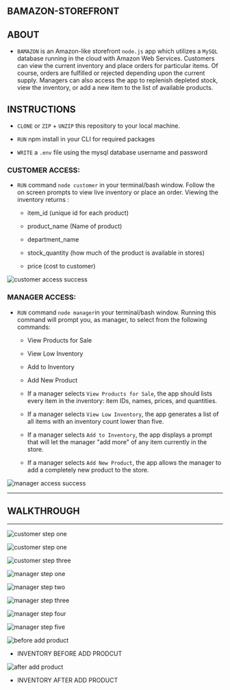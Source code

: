 ## BAMAZON-STOREFRONT

## ABOUT

* `BAMAZON` is an Amazon-like storefront `node.js` app which utilizes a `MySQL` database running in the cloud with Amazon Web Services. Customers can view the current inventory and place orders for particular items. Of course, orders are fulfilled or rejected depending upon the current supply. Managers can also access the app to replenish depleted stock, view the inventory, or add a new item to the list of available products.

## INSTRUCTIONS

* `CLONE` or `ZIP` + `UNZIP` this repository to your local machine. 

* `RUN` npm install in your CLI for required packages

* `WRITE` a `.env` file using the mysql database username and password

### CUSTOMER ACCESS:

* `RUN` command `node customer` in your terminal/bash window. Follow the on screen prompts to view live inventory or place an order. Viewing the inventory returns :

    * item_id (unique id for each product)

    * product_name (Name of product)

    * department_name

    * stock_quantity (how much of the product is available in stores)

    * price (cost to customer)

![customer access success](./assets/scrnshots/customer01.png)

### MANAGER ACCESS:

* `RUN` command `node manager`in your terminal/bash window. Running this command will prompt you, as manager, to select from the following commands:

    * View Products for Sale
    
    * View Low Inventory
    
    * Add to Inventory
    
    * Add New Product

  * If a manager selects `View Products for Sale`, the app should lists every item in the inventory: item IDs, names, prices, and quantities.

  * If a manager selects `View Low Inventory`, the app generates a list of all items with an inventory count lower than five.

  * If a manager selects `Add to Inventory`, the app displays a prompt that will let the manager "add more" of any item currently in the store.

  * If a manager selects `Add New Product`, the app allows the manager to add a completely new product to the store.

![manager access success](./assets/scrnshots/manager01.png)

- - -
## WALKTHROUGH
- - -

![customer step one](./assets/scrnshots/customer01.png)

![customer step one](./assets/scrnshots/customer02.png)

![customer step three](./assets/scrnshots/customer03.png)

![manager step one](./assets/scrnshots/manager01.png)

![manager step two](./assets/scrnshots/manager02.png)

![manager step three](./assets/scrnshots/manager03.png)

![manager step four](./assets/scrnshots/manager04.png)

![manager step five](./assets/scrnshots/manager05.png)

![before add product](./assets/scrnshots/manager05-A.png)
* INVENTORY BEFORE ADD PRODCUT 

![after add product](./assets/scrnshots/manager05-B.png)
* INVENTORY AFTER ADD PRODUCT

